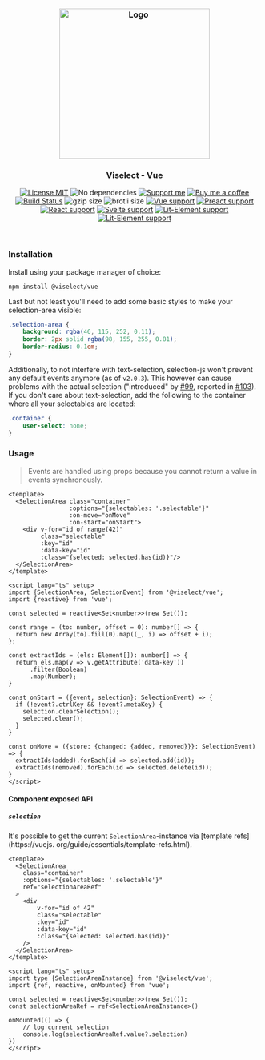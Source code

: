 <h3 align="center">
    <img alt="Logo" src="https://user-images.githubusercontent.com/30767528/123517467-622b0f80-d6a1-11eb-9bf3-abcb4928a89e.png" width="300"/>
</h3>

<h3 align="center">
    Viselect - Vue
</h3>

<p align="center">
    <a href="https://choosealicense.com/licenses/mit/"><img
        alt="License MIT"
        src="https://img.shields.io/badge/license-MIT-ae15cc.svg"></a>
    <img alt="No dependencies"
        src="https://img.shields.io/badge/dependencies-none-8115cc.svg">
    <a href="https://github.com/sponsors/Simonwep"><img
        alt="Support me"
        src="https://img.shields.io/badge/github-support-6a15cc.svg"></a>
    <a href="https://www.buymeacoffee.com/aVc3krbXQ"><img
        alt="Buy me a coffee"
        src="https://img.shields.io/badge/%F0%9F%8D%BA-buy%20me%20a%20beer-%23FFDD00"></a>
    <a href="https://github.com/Simonwep/selection/actions?query=workflow%3ACI"><img
        alt="Build Status"
        src="https://github.com/Simonwep/selection/workflows/CI/badge.svg"></a>
    <img alt="gzip size" src="https://img.badgesize.io/https://cdn.jsdelivr.net/npm/@viselect/vue/dist/viselect.mjs?compression=gzip">
    <img alt="brotli size" src="https://img.badgesize.io/https://cdn.jsdelivr.net/npm/@viselect/vue/dist/viselect.mjs?compression=brotli">
    <a href="https://v3.vuejs.org"><img
        alt="Vue support"
        src="https://img.shields.io/badge/✔-vue-%2340B581"></a>
    <a href="https://preactjs.com/"><img
        alt="Preact support"
        src="https://img.shields.io/badge/✔-preact-%236337B1"></a>
    <a href="https://reactjs.org"><img
        alt="React support"
        src="https://img.shields.io/badge/✔-react-%2359D7FF"></a>
    <a href="https://svelte.dev"><img
        alt="Svelte support"
        src="https://img.shields.io/badge/%E2%9A%99-svelte-%23F83C00"></a>
    <a href="https://lit-element.polymer-project.org"><img
        alt="Lit-Element support"
        src="https://img.shields.io/badge/%E2%9A%99-lit--element-%233CA4F6"></a>
    <a href="https://lit-element.polymer-project.org"><img
        alt="Lit-Element support"
        src="https://img.shields.io/badge/%E2%9A%99-angular-%23c3002f"></a>
</p>

<br>

### Installation

Install using your package manager of choice:

```
npm install @viselect/vue
```

Last but not least you'll need to add some basic styles to make your selection-area visible:

```css
.selection-area {
    background: rgba(46, 115, 252, 0.11);
    border: 2px solid rgba(98, 155, 255, 0.81);
    border-radius: 0.1em;
}
```

Additionally, to not interfere with text-selection, selection-js won't prevent any default events anymore (as of `v2.0.3`). This however can cause problems with the actual
selection ("introduced" by [#99](https://github.com/Simonwep/selection/pull/99), reported in [#103](https://github.com/Simonwep/selection/issues/103)). If you don't care about
text-selection, add the following to the container where all your selectables are located:

```css
.container {
    user-select: none;
}
```

### Usage

> Events are handled using props because you cannot return a value in events synchronously.

```vue
<template>
  <SelectionArea class="container"
                 :options="{selectables: '.selectable'}"
                 :on-move="onMove"
                 :on-start="onStart">
    <div v-for="id of range(42)"
         class="selectable"
         :key="id" 
         :data-key="id"
         :class="{selected: selected.has(id)}"/>
  </SelectionArea>
</template>

<script lang="ts" setup>
import {SelectionArea, SelectionEvent} from '@viselect/vue';
import {reactive} from 'vue';

const selected = reactive<Set<number>>(new Set());

const range = (to: number, offset = 0): number[] => {
  return new Array(to).fill(0).map((_, i) => offset + i);
};

const extractIds = (els: Element[]): number[] => {
  return els.map(v => v.getAttribute('data-key'))
      .filter(Boolean)
      .map(Number);
}

const onStart = ({event, selection}: SelectionEvent) => {
  if (!event?.ctrlKey && !event?.metaKey) {
    selection.clearSelection();
    selected.clear();
  }
}

const onMove = ({store: {changed: {added, removed}}}: SelectionEvent) => {
  extractIds(added).forEach(id => selected.add(id));
  extractIds(removed).forEach(id => selected.delete(id));
}
</script>
```

#### Component exposed API

##### `selection`

It's possible to get the current `SelectionArea`-instance via [template refs](https://vuejs.
org/guide/essentials/template-refs.html).

```vue
<template>
  <SelectionArea 
    class="container"
    :options="{selectables: '.selectable'}"
    ref="selectionAreaRef"
  >
    <div 
        v-for="id of 42"
        class="selectable"
        :key="id" 
        :data-key="id"
        :class="{selected: selected.has(id)}"
    />
  </SelectionArea>
</template>

<script lang="ts" setup>
import type {SelectionAreaInstance} from '@viselect/vue';
import {ref, reactive, onMounted} from 'vue';

const selected = reactive<Set<number>>(new Set());
const selectionAreaRef = ref<SelectionAreaInstance>()

onMounted(() => {
    // log current selection
    console.log(selectionAreaRef.value?.selection)
})
</script>
```
